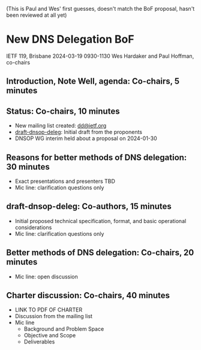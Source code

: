 (This is Paul and Wes' first guesses, doesn't match the BoF proposal, hasn't been reviewed at all yet)

# New DNS Delegation BoF
IETF 119, Brisbane
2024-03-19  0930-1130
Wes Hardaker and Paul Hoffman, co-chairs

## Introduction, Note Well, agenda: Co-chairs, 5 minutes

## Status: Co-chairs, 10 minutes
- New mailing list created: dd@ietf.org
- [draft-dnsop-deleg](https://datatracker.ietf.org/doc/draft-dnsop-deleg/): Initial draft from the proponents
- DNSOP WG interim held about a proposal on 2024-01-30

## Reasons for better methods of DNS delegation: 30 minutes
- Exact presentations and presenters TBD
- Mic line: clarification questions only

## draft-dnsop-deleg: Co-authors, 15 minutes
- Initial proposed technical specification, format, and basic
  operational considerations
- Mic line: clarification questions only

## Better methods of DNS delegation: Co-chairs, 20 minutes
- Mic line: open discussion

## Charter discussion: Co-chairs, 40 minutes
- LINK TO PDF OF CHARTER
- Discussion from the mailing list
- Mic line
    - Background and Problem Space
    - Objective and Scope
    - Deliverables

